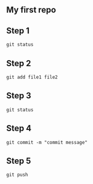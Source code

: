 ## My first repo

## Step 1
```
git status
```

## Step 2
```
git add file1 file2 
```

## Step 3
```
git status
```

## Step 4
```
git commit -m "commit message"
```

## Step 5
```
git push
```